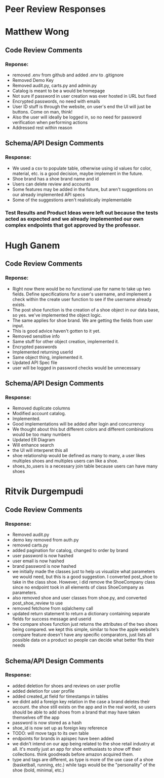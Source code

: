 # Peer Review Responses
# Matthew Wong
## Code Review Comments
### Reponse: 
- removed .env from github and added .env to .gitignore
- Removed Demo Key
- Removed audit.py, carts.py and admin.py
- Catalog is meant to be a would be homepage
- Not sure if password in user creation was ever hosted in URL but fixed
- Encrypted passwords, no need with emails
- User ID stuff is through the website, on user's end the UI will just be buttons. Come on man, think!
- Also the user will ideally be logged in, so no need for password verification when performing actions
- Addressed rest within reason
## Schema/API Design Comments
### Response:
- We used a csv to populate table, otherwise using id values for color, material, etc. is a good decision, maybe implement in the future.
- Shoe brand has a shoe brand name and id
- Users can delete review and accounts
- Some features may be added in the future, but aren't suggestions on our already implemented API specs
- Some of the suggestions aren't realistically implementable
### Test Results and Product Ideas were left out because the tests acted as expected and we already implemented our own complex endpoints that got approved by the professor.

# Hugh Ganem
## Code Review Comments
### Reponse: 
- Right now there would be no functional use for name to take up two fields.
Define specifications for a user's username, and implement a check within the create user function to see if the username already exists.
- The post shoe function is the creation of a shoe object in our data base, so yes. we've implemented the object logic.
- The same applies for shoe brand. We are getting the fields from user input.
- This is good advice haven't gotten to it yet.
- Removed sensitive info
- Same stuff for other object creation, implemented it.
- Encrypted passwords
- Implemented returning userId
- Same object thing, implemented it.
- Updated API Spec file
- user will be logged in password checks would be unnecessary
## Schema/API Design Comments
### Response:
- Removed duplicate columns
- Modified account catalog.
- Implemented.
- Good implementations will be added after login and concurrency
- We thought about this but different colors and different combinations would be too many numbers
- Updated ER Diagram
- Will enhance search
 - the UI will interperet this all
- shoe relationship would be defined as many to many, a user likes multiples shoes and multiples users can like a shoe.
- shoes_to_users is a necessary join table because users can have many shoes

# Ritvik Durgempudi
## Code Review Comments
### Response:
- Removed audit.py
- demo key removed from auth.py
- removed carts.py 
- added pagination for catalog, changed to order by brand
- user password is now hashed
- user email is now hashed
- brand password is now hashed
- we initially made the classes just to help us visualize what parameters we would need, but this is a good suggestion. I converted post_shoe to take in the class shoe. However, i did remove the ShoeCompany class since no endpoint took in all elements of class ShoeCompany as parameters.
- also removed shoe and user classes from shoe.py, and converted post_shoe_review to use 
- removed fetchone from sqlalchemy call
- updated return statement to return a dictionary containing separate fields for success message and userid
- the compare shoes function just returns the attributes of the two shoes being compared. we kept this simple, similar to how the apple website's compare feature doesn't have any specific comparators, just lists all possible data on a product so people can decide what better fits their needs
## Schema/API Design Comments
### Response: 
- added deletion for shoes and reviews on user profile
- added deletion for user profile
- added created_at field for timestamps in tables
- we didnt add a foreign key relation in the case a brand deletes their account. the shoe still exists on the app and in the real world, so users should be able to add shoes from a brand that may have taken themselves off the app
- password is now stored as a hash
- shoe_id is now set up as foreign key reference
- TODO: will move tags to its own table
- endpoints for brands in apispec have been added
- we didn't intend on our app being related to the shoe retail industry at all. it's mostly just an app for shoe enthusiasts to show off their collections. think goodreads before amazon acquired them.
- type and tags are different, as type is more of the use case of a shoe (basketball, running, etc.) while tags would be the "personality" of the shoe (bold, minimal, etc.)